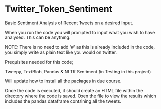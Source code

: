# Twitter_Token_Sentiment
Basic Sentiment Analysis of Recent Tweets on a desired Input.

When you run the code you will prompted to input what you wish to have analysed. This can be anything. 

NOTE: There is no need to add '#' as this is already included in the code, you simply write as plain text like you would on twitter. 

Prequisites needed for this code;  

Tweepy, TextBlob, Pandas & NLTK Sentiment (in Testing in this project).

Will update how to install all the packages in due course.

Once the code is executed, it should create an HTML file within the directory where the code is saved. Open the file to view the results which includes the pandas dataframe containing all the tweets.
